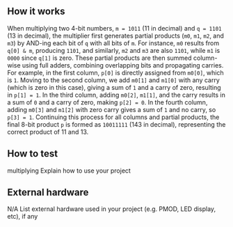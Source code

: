 <!---

This file is used to generate your project datasheet. Please fill in the information below and delete any unused
sections.

You can also include images in this folder and reference them in the markdown. Each image must be less than
512 kb in size and the combined size of all images must be less than 1 MB.
-->

## How it works
When multiplying two 4-bit numbers, `m = 1011` (11 in decimal) and `q = 1101` (13 in decimal), the multiplier first generates partial products (`m0`, `m1`, `m2`, and `m3`) by AND-ing each bit of `q` with all bits of `m`. For instance, `m0` results from `q[0] & m`, producing `1101`, and similarly, `m2` and `m3` are also `1101`, while `m1` is `0000` since `q[1]` is zero. These partial products are then summed column-wise using full adders, combining overlapping bits and propagating carries. For example, in the first column, `p[0]` is directly assigned from `m0[0]`, which is `1`. Moving to the second column, we add `m0[1]` and `m1[0]` with any carry (which is zero in this case), giving a sum of `1` and a carry of zero, resulting in `p[1] = 1`. In the third column, adding `m0[2]`, `m1[1]`, and the carry results in a sum of `0` and a carry of zero, making `p[2] = 0`. In the fourth column, adding `m0[3]` and `m1[2]` with zero carry gives a sum of `1` and no carry, so `p[3] = 1`. Continuing this process for all columns and partial products, the final 8-bit product `p` is formed as `10011111` (143 in decimal), representing the correct product of 11 and 13.

## How to test
multiplying
Explain how to use your project

## External hardware
N/A
List external hardware used in your project (e.g. PMOD, LED display, etc), if any
